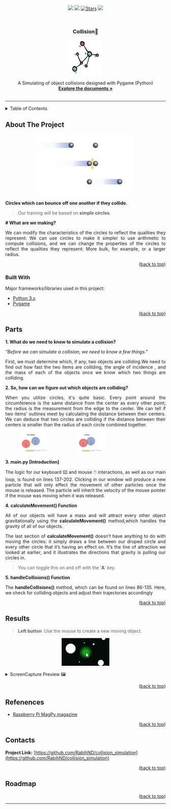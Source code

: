 <div id="top"></div>

<p align="center">
    <a href="https://github.com/RabihND/collision_simulation/graphs/contributors" alt="Contributers">
        <img src="https://img.shields.io/github/contributors/RabihND/collision_simulation?color=6fd671&logo=WhiteSource&style=for-the-badge" /></a>
    <a href="https://github.com/RabihND/collision_simulation/network/members" alt="Forks">
        <img src="https://img.shields.io/github/forks/RabihND/collision_simulation?color=cccccc&logo=Node-RED&style=for-the-badge" /></a>
    <a href="https://github.com/RabihND/collision_simulation/stargazers">
        <img src="https://img.shields.io/github/stars/RabihND/collision_simulation?color=8e6be8&logo=Ethereum&logoColor=8e6be8&style=for-the-badge" alt="Stars" /></a>
    <a alt="Visitors">
        <img src="https://visitor-badge-reloaded.herokuapp.com/badge?page_id=RabihND/collision_simulation?color=14adfa&logo=Android&style=for-the-badge" /></a>
    
</p>

<!-- PROJECT LOGO -->
<br />
<div align="center">

  <h3 align="center"> Collision🔮</h3>
  <p align="center"><img src="./stuff/collision.png" width="110"></p>
  <p align="center">
   A Simulating of object collisions designed with Pygame (Python)
    <br />
    <a href="https://github.com/RabihND/collision_simulation"><strong>Explore the documents »</strong></a>
    <br />
    <br />
  </p>
</div>


---

<!-- TABLE OF CONTENTS -->
<details>
  <summary>Table of Contents</summary> 
  <ol>
    <li><a href="#about-the-project">About The Project</a></li>
    <li><a href="#parts">Parts</a></li>
    <li><a href="#results">Results</a></li>
    <li><a href="#license">License</a></li>
    <li><a href="#refenences">Refenences</a></li>
    <li><a href="#contact">Contact</a></li>
    <li><a href="#roadmap">Roadmap</a></li>
  </ol>
</details>



<!-- ABOUT THE PROJECT -->
## About The Project
<p align="center"> <img  src="./stuff/Elastic_collision.png" width="300"> </p>  
<b> Circles which can bounce off one another if they collide.</b>

> Our training will be based on **simple circles**.

<b># What are we making? </b>
<p align="justify">We can modify the characteristics of the circles to reflect the qualities they represent: We can use circles to make it simpler to use arithmetic to compute collisions, and we can change the properties of the circles to reflect the qualities they represent: More bulk, for example, or a larger radius.</p>


<p align="right">(<a href="#top">back to top</a>)</p>


### Built With

Major frameworks/libraries used in this project:

* [Python 3.x](https://www.python.org/)
* [Pygame](https://www.pygame.org/news)


<p align="right">(<a href="#top">back to top</a>)</p>


<!-- PARTS -->
## Parts
**1. What do we need to know to simulate a collision?**

<i>"Before we can simulate a collision, we need to know a few things."</i> 

<p align="justify">First, we must determine which, if any, two objects are colliding.We need to find out how fast the two items are colliding, the angle of incidence , and the mass of each of the objects once we know which two things are colliding. </p>
 
**2. So, how can we figure out which objects are colliding?** 

<p align="justify">When you utilize circles, it's quite basic. Every point around the circumference is the same distance from the center as every other point; the radius is the measurement from the edge to the center. We can tell if two items' outlines meet by calculating the distance between their centers. We can deduce that two circles are colliding if the distance between their centers is smaller than the radius of each circle combined together.</p>


<div class="row"  style="display: table; text-align:center;">
  <div class="column" style="  float: left;
  width: 33.33%;
  padding: 5px;">
    <img src="./stuff/not_coll.png" alt="Snow" style="width:50%">
  </div>
  <div class="column"  style="  float: left;
  width: 33.33%;
  padding: 5px;">
    <img src="./stuff/yes_coll.png" alt="Forest" style="width:50%">
  </div>
</div> 


**3. main.py [Introduction]**

<p align="justify">The logic for our keyboard ⌨️ and mouse 🖱️ interactions, as well as our main loop, is found on lines 137-202. Clicking in our window will produce a new particle that will only effect the movement of other particles once the mouse is released. The particle will inherit the velocity of the mouse pointer if the mouse was moving when it was released.</p>

**4. calculateMovement() Function** 
<p align="justify">All of our objects will have a mass and will attract every other object gravitationally using the <b>calculateMovement()</b> method,which handles the 
gravity of all of our objects.</p>

<p align="justify">The last section of <b>calculateMovement()</b>  doesn’t have anything to do with moving the circles: it simply draws a line between our droped circle and every other circle that it’s having an effect on. It’s the line of attraction we looked at earlier, and it illustrates the directions that gravity is pulling our circles in. </p>

> You can toggle this on and off with the ‘**A**’ key.

**5. handleCollisions() Function** 
<p align="justify">The <b>handleCollisions()</b> method, which can be found on lines 86-135. Here, we check for colliding objects and adjust their trajectories accordingly</p>

<p align="right">(<a href="#top">back to top</a>)</p>

<!-- RESULTS -->
## Results

> **Left button** :Use the
mouse to create
a new moving object.
<p align="center"> <img  src="./stuff/Run.png" width="150"> </p>  
<details>
<summary>ScreenCapture Preview 🖼️</summary>
  <body>
    <p align="center"> <img src="./stuff/collision.gif" width="300"> </p>
  </body>
</details>



<p align="right">(<a href="#top">back to top</a>)</p>

<!-- REFERENCES -->
## Refenences

- [Raspberry Pi MagPy magazine](https://magpi.raspberrypi.com/)
<p align="right">(<a href="#top">back to top</a>)</p>

<!-- CONTACT -->
## Contacts

**Project Link:** [https://github.com/RabihND/collision_simulation](https://github.com/RabihND/collision_simulation)

<p align="right">(<a href="#top">back to top</a>)</p>


<!-- ROADMAP -->
## Roadmap

<p align="right">(<a href="#top">back to top</a>)</p>


---




